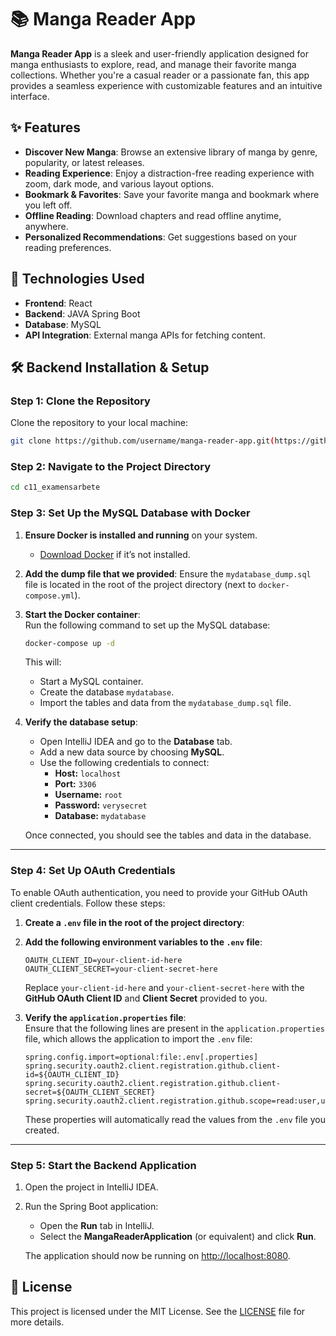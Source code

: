 # 📚 Manga Reader App  

**Manga Reader App** is a sleek and user-friendly application designed for manga enthusiasts to explore, read, and manage their favorite manga collections. Whether you're a casual reader or a passionate fan, this app provides a seamless experience with customizable features and an intuitive interface.  

## ✨ Features  
- **Discover New Manga**: Browse an extensive library of manga by genre, popularity, or latest releases.  
- **Reading Experience**: Enjoy a distraction-free reading experience with zoom, dark mode, and various layout options.  
- **Bookmark & Favorites**: Save your favorite manga and bookmark where you left off.  
- **Offline Reading**: Download chapters and read offline anytime, anywhere.  
- **Personalized Recommendations**: Get suggestions based on your reading preferences.  

## 🚀 Technologies Used  
- **Frontend**: React 
- **Backend**: JAVA Spring Boot  
- **Database**: MySQL 
- **API Integration**: External manga APIs for fetching content.  

## 🛠 Backend Installation & Setup  

### **Step 1: Clone the Repository**  
Clone the repository to your local machine:  
```bash  
git clone https://github.com/username/manga-reader-app.git(https://github.com/AlexanderK88/c11_examensarbete.git)  
```  

### **Step 2: Navigate to the Project Directory**  
```bash  
cd c11_examensarbete  
```  

### **Step 3: Set Up the MySQL Database with Docker**  
1. **Ensure Docker is installed and running** on your system.  
   - [Download Docker](https://www.docker.com/products/docker-desktop) if it’s not installed.  

2. **Add the dump file that we provided**: Ensure the `mydatabase_dump.sql` file is located in the root of the project directory (next to `docker-compose.yml`).  

3. **Start the Docker container**:  
   Run the following command to set up the MySQL database:  
   ```bash  
   docker-compose up -d  
   ```  

   This will:
   - Start a MySQL container.
   - Create the database `mydatabase`.
   - Import the tables and data from the `mydatabase_dump.sql` file.  

4. **Verify the database setup**:  
   - Open IntelliJ IDEA and go to the **Database** tab.  
   - Add a new data source by choosing **MySQL**.  
   - Use the following credentials to connect:  
     - **Host:** `localhost`  
     - **Port:** `3306`  
     - **Username:** `root`  
     - **Password:** `verysecret`  
     - **Database:** `mydatabase`  

   Once connected, you should see the tables and data in the database.

---

### **Step 4: Set Up OAuth Credentials**  
To enable OAuth authentication, you need to provide your GitHub OAuth client credentials. Follow these steps:

1. **Create a `.env` file in the root of the project directory**:  

2. **Add the following environment variables to the `.env` file**:
   ```plaintext
   OAUTH_CLIENT_ID=your-client-id-here
   OAUTH_CLIENT_SECRET=your-client-secret-here
   ```

   Replace `your-client-id-here` and `your-client-secret-here` with the **GitHub OAuth Client ID** and **Client Secret** provided to you.

3. **Verify the `application.properties` file**:  
   Ensure that the following lines are present in the `application.properties` file, which allows the application to import the `.env` file:
   ```properties
   spring.config.import=optional:file:.env[.properties]
   spring.security.oauth2.client.registration.github.client-id=${OAUTH_CLIENT_ID}
   spring.security.oauth2.client.registration.github.client-secret=${OAUTH_CLIENT_SECRET}
   spring.security.oauth2.client.registration.github.scope=read:user,user:email
   ```

   These properties will automatically read the values from the `.env` file you created.

---

### **Step 5: Start the Backend Application**  
1. Open the project in IntelliJ IDEA.  
2. Run the Spring Boot application:  
   - Open the **Run** tab in IntelliJ.
   - Select the **MangaReaderApplication** (or equivalent) and click **Run**.  

   The application should now be running on [http://localhost:8080](http://localhost:8080).  

## 📜 License  
This project is licensed under the MIT License. See the [LICENSE](LICENSE) file for more details.  
